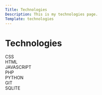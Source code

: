 ```yaml
---
Title: Technologies
Description: This is my technologies page.
Template: technologies
---
```

Technologies
==========================

<div class="two column box">
CSS
</div>

<div class="box">
HTML
</div>

<div class="two column box">
JAVASCRIPT
</div>

<div class="box">
PHP
</div>

<div class="two column box">
PYTHON
</div>

<div class="box">
GIT
</div>

<div class="two column box">
SQLITE
</div>

